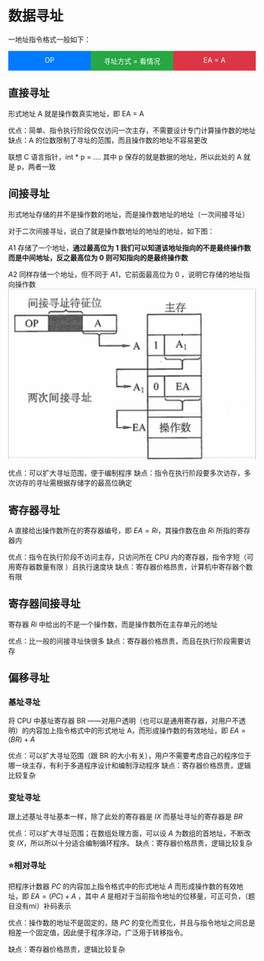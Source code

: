 # 数据寻址
一地址指令格式一般如下：
<div style="display: flex;">
  <div style="background-color: #007bff; color: white; padding: 10px; flex: 1;">
    <div style="text-align: center;">OP</div>
  </div>
  <div style="background-color: #28a745; color: white; padding: 10px; flex: 1;">
    <div style="text-align: center;">寻址方式 = 看情况</div>
  </div>
  <div style="background-color: #dc3545; color: white; padding: 10px; flex: 1;">
    <div style="text-align: center;">EA = A</div>
  </div>
</div>

## 直接寻址
形式地址 A 就是操作数真实地址，即 EA = A

优点：简单、指令执行阶段仅仅访问一次主存，不需要设计专门计算操作数的地址
缺点：A 的位数限制了寻址的范围，而且操作数的地址不容易更改

联想 C 语言指针，int * p = .... 其中 p 保存的就是数据的地址，所以此处的 A 就是 p，两者一致

## 间接寻址
形式地址存储的并不是操作数的地址，而是操作数地址的地址（一次间接寻址）

对于二次间接寻址，说白了就是操作数地址的地址的地址，如下图：

$A1$ 存储了一个地址，**通过最高位为 1 我们可以知道该地址指向的不是最终操作数而是中间地址，反之最高位为 0 则可知指向的是最终操作数**

$A2$ 同样存储一个地址，但不同于 $A1$，它前面最高位为 0 ，说明它存储的地址指向操作数
![](图片/数据寻址1.png)

优点：可以扩大寻址范围，便于编制程序
缺点：指令在执行阶段要多次访存，多次访存的寻址需根据存储字的最高位确定

## 寄存器寻址
A 直接给出操作数所在的寄存器编号，即 $EA = Ri$，其操作数在由 $Ri$ 所指的寄存器内

优点：指令在执行阶段不访问主存，只访问所在 CPU 内的寄存器，指令字短（可用寄存器数量有限 ）且执行速度块
缺点：寄存器价格昂贵，计算机中寄存器个数有限

## 寄存器间接寻址
寄存器 $Ri$ 中给出的不是一个操作数，而是操作数所在主存单元的地址

优点：比一般的间接寻址快很多
缺点：寄存器价格昂贵，而且在执行阶段需要访存

## 偏移寻址
### 基址寻址
将 CPU 中基址寄存器 BR ——对用户透明（也可以是通用寄存器，对用户不透明）的内容加上指令格式中的形式地址 A，而形成操作数的有效地址，即 $EA = (BR) + A$

优点：可以扩大寻址范围（跟 BR 的大小有关），用户不需要考虑自己的程序位于哪一块主存，有利于多道程序设计和编制浮动程序
缺点：寄存器价格昂贵，逻辑比较复杂

### 变址寻址
跟上述基址寻址基本一样，除了此处的寄存器是 $IX$ 而基址寻址的寄存器是 $BR$ 

优点：可以扩大寻址范围；在数组处理方面，可以设 $A$ 为数组的首地址，不断改变 $IX$，所以所以十分适合编制循环程序。
缺点：寄存器价格昂贵，逻辑比较复杂

### ⭐相对寻址
把程序计数器 $PC$ 的内容加上指令格式中的形式地址 $A$ 而形成操作数的有效地址，即 $EA = (PC) + A$ ，其中 $A$ 是相对于当前指令地址的位移量，可正可负，（题目没有mi）补码表示

优点：操作数的地址不是固定的，随 $PC$ 的变化而变化，并且与指令地址之间总是相差一个固定值，因此便于程序浮动，广泛用于转移指令。

缺点：寄存器价格昂贵，逻辑比较复杂